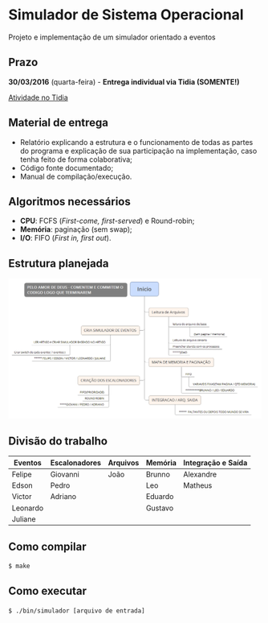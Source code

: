 Simulador de Sistema Operacional
================================

Projeto e implementação de um simulador orientado a eventos

## Prazo

**30/03/2016** (quarta-feira) - **Entrega individual via Tidia (SOMENTE!)**

[Atividade no Tidia](http://www.tidia-ae.usp.br/portal/site/5d71f5e0-79d0-42d2-951d-23372616af29/page/29ac7446-2e91-4c03-8ebf-b0fdc0127e25)

## Material de entrega

- Relatório explicando a estrutura e o funcionamento de todas as partes do programa e explicação de sua participação na implementação, caso tenha feito de forma colaborativa;
- Código fonte documentado;
- Manual de compilação/execução.

## Algoritmos necessários 

- **CPU**: FCFS (*First-come, first-served*) e Round-robin;
- **Memória**: paginação (sem swap);
- **I/O**: FIFO (*First in, first out*).

## Estrutura planejada

![Diagrama da estrutura do projeto](projeto/estrutura.png?raw=true)

## Divisão do trabalho

|Eventos|Escalonadores|Arquivos|Memória|Integração e Saída|
|---|---|---|---|---|
|Felipe|Giovanni|João|Brunno|Alexandre|
|Edson|Pedro||Leo|Matheus|
|Victor|Adriano||Eduardo||
|Leonardo|||Gustavo||
|Juliane|

## Como compilar

```sh
$ make
```

## Como executar

```sh
$ ./bin/simulador [arquivo de entrada]
```
